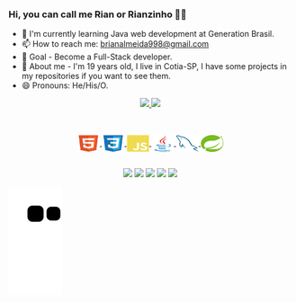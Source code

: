 ### Hi, you can call me Rian or Rianzinho 🥶🥵

- 🌱 I'm currently learning Java web development at Generation Brasil.
- 📫 How to reach me: brianalmeida998@gmail.com
- 🥇 Goal - Become a Full-Stack developer.
- 💬 About me - I'm 19 years old, I live in Cotia-SP, I have some projects in my repositories if you want to see them.
- 😄 Pronouns: He/His/O.

<div align="center">
  <a href="https://github.com/aerinho">
  <img height="150em" src="https://github-readme-stats.vercel.app/api?username=aerinho&show_icons=true&theme=radical&include_all_commits=true&count_private=true"/>
  <img height="150em" src="https://github-readme-stats.vercel.app/api/top-langs/?username=aerinho&layout=compact&langs_count=7&theme=radical"/>
</div>

  ##
 
<div align="center" style="display: inline_block"><br>
  <img align="center" alt="Rian-HTML" height="30" width="40" src="https://raw.githubusercontent.com/devicons/devicon/master/icons/html5/html5-original.svg">
  <img align="center" alt="Rian-CSS" height="30" width="40" src="https://raw.githubusercontent.com/devicons/devicon/master/icons/css3/css3-original.svg">
  <img align="center" alt="Rian-JS" height="30" width="40" src="https://raw.githubusercontent.com/devicons/devicon/master/icons/javascript/javascript-plain.svg">
  <img align="center" alt="Rian-Java" height="30" width="40" src="https://raw.githubusercontent.com/devicons/devicon/master/icons/java/java-original.svg">
  <img align="center" alt="Rian-mySQL" height="30" width="40" src="https://raw.githubusercontent.com/devicons/devicon/master/icons/mysql/mysql-original.svg">
  <img align="center" alt="Rian-Spring" height="30" width="40" src="https://raw.githubusercontent.com/devicons/devicon/master/icons/spring/spring-original.svg">
</div>

  ##
 
<div align="center"> 
  <a href="https://www.youtube.com/c/AeroBR" target="_blank"><img src="https://img.shields.io/badge/YouTube-FF0000?style=for-the-badge&logo=youtube&logoColor=white" target="_blank"></a>
  <a href="https://www.instagram.com/rianzinhotdj/" target="_blank"><img src="https://img.shields.io/badge/-Instagram-%23E4405F?style=for-the-badge&logo=instagram&logoColor=white" target="_blank"></a>
 	<a href="https://www.twitch.tv/orianzinhoo" target="_blank"><img src="https://img.shields.io/badge/Twitch-9146FF?style=for-the-badge&logo=twitch&logoColor=white" target="_blank"></a>
  <a href = "mailto:brianalmeida998@gmail.com"><img src="https://img.shields.io/badge/-Gmail-%23333?style=for-the-badge&logo=gmail&logoColor=white" target="_blank"></a>
  <a href="https://www.linkedin.com/in/rianzinho/" target="_blank"><img src="https://img.shields.io/badge/-LinkedIn-%230077B5?style=for-the-badge&logo=linkedin&logoColor=white" target="_blank"></a> 
</div>
  
  ![Snake animation](https://github.com/aerinho/aerinho/blob/output/github-contribution-grid-snake.svg)
